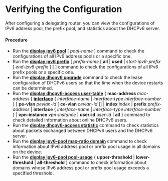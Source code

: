 Verifying the Configuration
===========================

After configuring a delegating router, you can view the configurations of IPv6 address pool, the prefix pool, and statistics about the DHCPv6 server.

#### Procedure

* Run the [**display ipv6 pool**](cmdqueryname=display+ipv6+pool) [ *pool-name* ] command to check the configurations of all IPv6 address pools or a specific one.
* Run the [**display ipv6 prefix**](cmdqueryname=display+ipv6+prefix) [ *prefix-name* [ **all** | **used** | *start-ipv6-prefix* [ *end-ipv6-prefix* ] ] ] command to check the configurations of all IPv6 prefix pools or a specific one.
* Run the [**display dhcpv6 upgrade**](cmdqueryname=display+dhcpv6+upgrade) command to check the lease configuration of DHCPv6 users so that the time when the device restarts can be determined.
* Run the [**display dhcpv6-access user-table**](cmdqueryname=display+dhcpv6-access+user-table) { **mac-address** *mac-address* [ [**interface**](cmdqueryname=interface) { *interface-name* | *interface-type* *interface-number* } [ **pe-vlan** *pevlan-id* [ **ce-vlan** *cevlan-id* ]] | **index** *index* | **prefix** *prefix-address* | **interface** { *interface-name* | *interface-type* *interface-number* } | **vpn-instance** *vpn-instance* | **user-id** *user-id* | **all** } command to check detailed information about online DHCPv6 users.
* Run the [**display dhcpv6-access statistic**](cmdqueryname=display+dhcpv6-access+statistic) command to check statistics about packets exchanged between DHCPv6 users and the DHCPv6 server.
* Run the [**display ipv6-pool max-ratio domain**](cmdqueryname=display+ipv6-pool+max-ratio+domain) command to check information about IPv6 address pool or prefix pool usage in all domains on the device.
* Run the [**display ipv6-pool pool-usage**](cmdqueryname=display+ipv6-pool+pool-usage) { **upper-threshold** | **lower-threshold** | **all-threshold** } command to check information about domains whose IPv6 address pool or prefix pool usage exceeds a specified threshold.